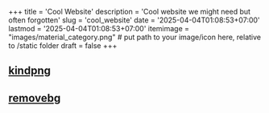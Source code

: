 +++
title = 'Cool Website'
description = 'Cool website we might need but often forgotten'
slug = 'cool_website'
date = '2025-04-04T01:08:53+07:00'
lastmod = '2025-04-04T01:08:53+07:00'
itemimage = "images/material_category.png" # put path to your image/icon here, relative to /static folder
draft = false
+++

## [kindpng](https://www.kindpng.com/)

## [removebg](https://www.remove.bg/)